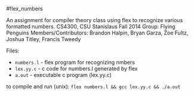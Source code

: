 #flex_numbers

An assignment for compiler theory class using flex to recognize various formatted numbers.
CS4300, CSU Stanislaus Fall 2014
Group: Flying Penguins
Members/Contributors: Brandon Halpin, Bryan Garza, Zoe Fultz, Joshua Titley, Francis Tweedy

Files:
- `numbers.l`   - flex program for recognizing nmbers
- `lex.yy.c`    - c code for numbers.l generated by flex
- `a.out`       - executable c program (lex.yy.c)

to compile and run (unix): `flex numbers.l && gcc lex.yy.c && ./a.out`
